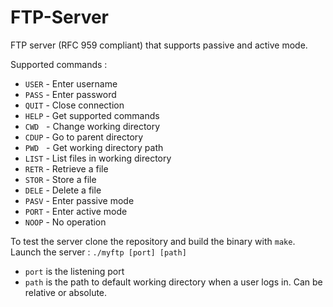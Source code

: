 # FTP-Server
FTP server (RFC 959 compliant) that supports passive and active mode.

Supported commands :
- ``USER`` - Enter username
- ``PASS`` - Enter password
- ``QUIT`` - Close connection
- ``HELP`` - Get supported commands
- ``CWD`` &nbsp; - Change working directory
- ``CDUP`` - Go to parent directory
- ``PWD`` &nbsp; - Get working directory path
- ``LIST`` - List files in working directory
- ``RETR`` - Retrieve a file
- ``STOR`` - Store a file
- ``DELE`` - Delete a file
- ``PASV`` - Enter passive mode
- ``PORT`` - Enter active mode
- ``NOOP`` - No operation

To test the server clone the repository and build the binary with ``make``.  
Launch the server : ``./myftp [port] [path]``  
- ``port`` is the listening port
- ``path`` is the path to default working directory when a user logs in. Can be relative or absolute.
